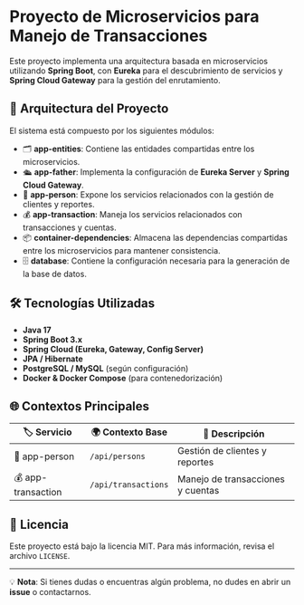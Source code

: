 # Proyecto de Microservicios para Manejo de Transacciones

Este proyecto implementa una arquitectura basada en microservicios utilizando **Spring Boot**, con **Eureka** para el descubrimiento de servicios y **Spring Cloud Gateway** para la gestión del enrutamiento.

## 🚀 Arquitectura del Proyecto

El sistema está compuesto por los siguientes módulos:

- 🗂️ **app-entities**: Contiene las entidades compartidas entre los microservicios.
- 🛳️ **app-father**: Implementa la configuración de **Eureka Server** y **Spring Cloud Gateway**.
- 👥 **app-person**: Expone los servicios relacionados con la gestión de clientes y reportes.
- 💰 **app-transaction**: Maneja los servicios relacionados con transacciones y cuentas.
- 📦 **container-dependencies**: Almacena las dependencias compartidas entre los microservicios para mantener consistencia.
- 🗄️ **database**: Contiene la configuración necesaria para la generación de la base de datos.

## 🛠️ Tecnologías Utilizadas

- **Java 17**
- **Spring Boot 3.x**
- **Spring Cloud (Eureka, Gateway, Config Server)**
- **JPA / Hibernate**
- **PostgreSQL / MySQL** (según configuración)
- **Docker & Docker Compose** (para contenedorización)

## 🌐 Contextos Principales

| 🏷️ Servicio       | 🌍 Contexto Base     | 📌 Descripción                    |
| ------------------ | ------------------- | --------------------------------- |
| 👥 app-person      | `/api/persons`      | Gestión de clientes y reportes    |
| 💰 app-transaction | `/api/transactions` | Manejo de transacciones y cuentas |

## 📜 Licencia

Este proyecto está bajo la licencia MIT. Para más información, revisa el archivo `LICENSE`.

---

💡 **Nota**: Si tienes dudas o encuentras algún problema, no dudes en abrir un **issue** o contactarnos.

